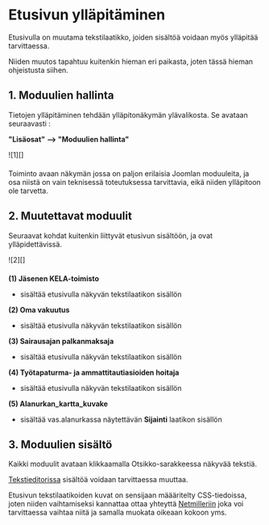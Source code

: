 # Etusivun ylläpitäminen


Etusivulla on muutama tekstilaatikko, joiden sisältöä voidaan myös ylläpitää tarvittaessa.

Niiden muutos tapahtuu kuitenkin hieman eri paikasta, joten tässä hieman ohjeistusta siihen.


## 1. Moduulien hallinta

Tietojen ylläpitäminen tehdään ylläpitonäkymän ylävalikosta. Se avataan seuraavasti :

__"Lisäosat" --> "Moduulien hallinta"__

<figure class="fig-n border" style="margin:0 0 20px 0">
![1][]
</figure>

Toiminto avaan näkymän jossa on paljon erilaisia Joomlan moduuleita,
ja osa niistä on vain teknisessä toteutuksessa tarvittavia, eikä niiden ylläpitoon ole tarvetta.


## 2. Muutettavat moduulit

Seuraavat kohdat kuitenkin liittyvät etusivun sisältöön, ja ovat ylläpidettävissä.

<figure class="fig-n border" style="margin:0 0 20px 0">
![2][]
</figure>


__(1) Jäsenen KELA-toimisto__

*   sisältää etusivulla näkyvän tekstilaatikon sisällön

__(2) Oma vakuutus__

*   sisältää etusivulla näkyvän tekstilaatikon sisällön

__(3) Sairausajan palkanmaksaja__

*   sisältää etusivulla näkyvän tekstilaatikon sisällön

__(4) Työtapaturma- ja ammattitautiasioiden hoitaja__

*   sisältää etusivulla näkyvän tekstilaatikon sisällön

__(5) Alanurkan_kartta_kuvake__

*   sisältää vas.alanurkassa näytettävän __Sijainti__ laatikon sisällön



## 3. Moduulien sisältö

Kaikki moduulit avataan klikkaamalla Otsikko-sarakkeessa näkyvää tekstiä.

[Tekstieditorissa][10] sisältöä voidaan tarvittaessa muuttaa.

Etusivun tekstilaatikoiden kuvat on sensijaan määäritelty CSS-tiedoissa, joten niiden
vaihtamiseksi kannattaa ottaa yhteyttä [Netmilleriin][11] joka voi tarvittaessa vaihtaa niitä ja samalla
muokata oikeaan kokoon yms.



[1]: kuvat/kuva57.png "Ruutumalli"
[2]: kuvat/kuva58.png "Ruutumalli"
[10]: pages/tekstieditorin-kaytto.md
[11]: http://www.netmiller.fi



